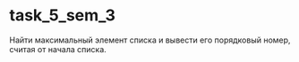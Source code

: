 # task_5_sem_3
Найти максимальный элемент списка и вывести его порядковый номер, считая от начала списка.
